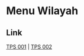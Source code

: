 # Menu Wilayah

## Link

[TPS 001](https://github.com/gigit-pemilu/pemilu-2024-82-maluku-utara/tree/main/pileg-dpr/hitung-suara/sub/82-maluku-utara/sub/07-pulau-morotai/sub/04-morotai-utara/sub/2006-gorua/sub/001-tps)
 | 
[TPS 002](https://github.com/gigit-pemilu/pemilu-2024-82-maluku-utara/tree/main/pileg-dpr/hitung-suara/sub/82-maluku-utara/sub/07-pulau-morotai/sub/04-morotai-utara/sub/2006-gorua/sub/002-tps)

